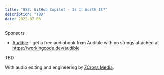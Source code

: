 ```yaml
---
title: "082: GitHub Copilot - Is It Worth It?"
description: "TBD"
date: 2022-07-06
---
```


<script async defer onload="redcircleIframe();" src="https://api.podcache.net/embedded-player/sh/30227421-bc27-45c2-bfb4-861def7dd4cc/ep/458510ff-09c0-4177-a036-961fc95bcb27"></script><div class="redcirclePlayer-458510ff-09c0-4177-a036-961fc95bcb27"></div>

Sponsors
- [Audible](https://workingcode.dev/audible) - get a free audiobook from Audible with no strings attached at https://workingcode.dev/audible

TBD

With audio editing and engineering by [ZCross Media](https://www.zcross.media/).